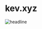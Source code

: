 # kev.xyz

![headline](https://user-images.githubusercontent.com/63880429/151441996-a201ecf7-c58e-4951-8d78-af3dc8182b0b.png)
